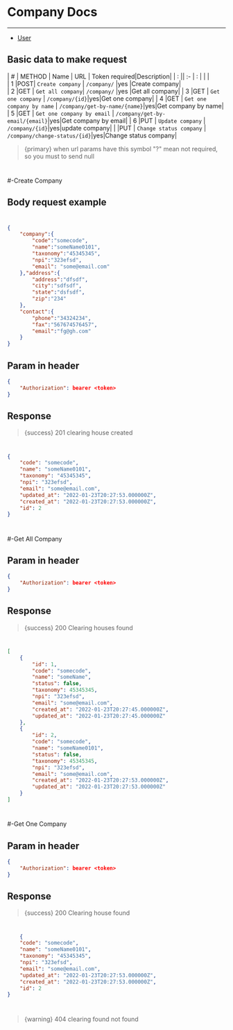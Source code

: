 # Company Docs

---

- [User](#section-2)

<a name="section-2"></a>
## Basic data to make request


| # | METHOD   | Name             | URL                     | Token required|Description|
| : ||   :-                 |  :                      |               |                    |  
| 1 |POST| `Create company`          | `/company/`               |yes             |Create company|         
| 2 |GET | `Get all company`| `/company/`        |yes            |Get all company|
| 3 |GET | `Get one company`          | `/company/{id}`|yes|Get one company|
| 4 |GET | `Get one company by name`          | `/company/get-by-name/{name}`|yes|Get company by name|
| 5 |GET | `Get one company by email`          | `/company/get-by-email/{email}`|yes|Get company by email|
| 6 |PUT | `Update company`          | `/company/{id}`|yes|update company|
|  |PUT | `Change status company`          | `/company/change-status/{id}`|yes|Change status company|



>{primary} when url params have this symbol "?" mean not required, so you must to send null


# 

#-Create Company

<a name="section-3"></a>
## Body request example


#

```json
{
    "company":{
        "code":"somecode",
        "name":"someName0101",
        "taxonomy":"45345345",
        "npi":"323efsd",
        "email": "some@email.com"
    },"address":{
        "address":"dfsdf",
        "city":"sdfsdf",
        "state":"dsfsdf",
        "zip":"234"
    },
    "contact":{
        "phone":"34324234",
        "fax":"567674576457",
        "email":"fg@gh.com"
    }
}
```

## Param in header

```json
{
    "Authorization": bearer <token>
}
```

## Response

> {success} 201 clearing house created


#

```json
{
    "code": "somecode",
    "name": "someName0101",
    "taxonomy": "45345345",
    "npi": "323efsd",
    "email": "some@email.com",
    "updated_at": "2022-01-23T20:27:53.000000Z",
    "created_at": "2022-01-23T20:27:53.000000Z",
    "id": 2
}
```


# 

#-Get All Company


## Param in header

```json
{
    "Authorization": bearer <token>
}
```

## Response

> {success} 200 Clearing houses found

#

```json
[
    {
        "id": 1,
        "code": "somecode",
        "name": "someName",
        "status": false,
        "taxonomy": 45345345,
        "npi": "323efsd",
        "email": "some@email.com",
        "created_at": "2022-01-23T20:27:45.000000Z",
        "updated_at": "2022-01-23T20:27:45.000000Z"
    },
    {
        "id": 2,
        "code": "somecode",
        "name": "someName0101",
        "status": false,
        "taxonomy": 45345345,
        "npi": "323efsd",
        "email": "some@email.com",
        "created_at": "2022-01-23T20:27:53.000000Z",
        "updated_at": "2022-01-23T20:27:53.000000Z"
    }
]
```



#




#-Get One Company


## Param in header

```json
{
    "Authorization": bearer <token>
}
```

## Response

> {success} 200 Clearing house found

#

```json
    {
    "code": "somecode",
    "name": "someName0101",
    "taxonomy": "45345345",
    "npi": "323efsd",
    "email": "some@email.com",
    "updated_at": "2022-01-23T20:27:53.000000Z",
    "created_at": "2022-01-23T20:27:53.000000Z",
    "id": 2
}
```


#

>{warning} 404 clearing found not found
